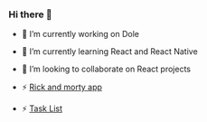 ### Hi there 👋

- 🔭 I’m currently working on Dole
- 🌱 I’m currently learning React and React Native
- 👯 I’m looking to collaborate on React projects

- ⚡ [Rick and morty app](https://jasomar.github.io/react-rick-and-morty/)
- ⚡ [Task List](https://react-rtk-crud.vercel.app)
<!--
**jasomar/jasomar** is a ✨ _special_ ✨ repository because its `README.md` (this file) appears on your GitHub profile.

Here are some ideas to get you started:

- 🔭 I’m currently working on ...
- 🌱 I’m currently learning ...
- 👯 I’m looking to collaborate on ...
- 🤔 I’m looking for help with ...
- 💬 Ask me about ...
- 📫 How to reach me: ...
- 😄 Pronouns: ...
- ⚡ Fun fact: ...
-->
